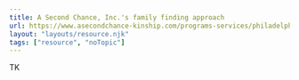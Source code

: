 ```yaml
---
title: A Second Chance, Inc.'s family finding approach
url: https://www.asecondchance-kinship.com/programs-services/philadelphia/support-services/family-finding/
layout: "layouts/resource.njk"
tags: ["resource", "noTopic"]
---
```


TK